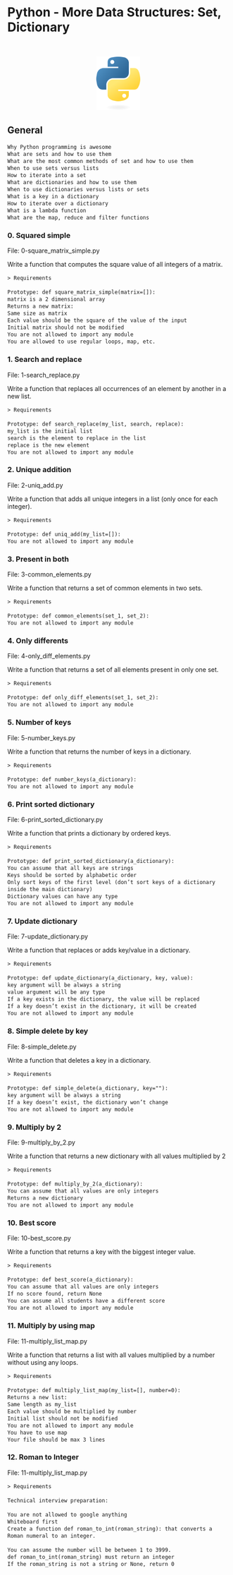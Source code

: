 # Python - More Data Structures: Set, Dictionary

$~$

<p align="center">
<img src="https://github.com/Bomays/holbertonschool-higher_level_programming/blob/9441bc9f0855463ba8b62e4f2bc7e68090566757/images/python-logo-only.png" alt="Python" width="100"/>
</p>


## General

```
Why Python programming is awesome
What are sets and how to use them
What are the most common methods of set and how to use them
When to use sets versus lists
How to iterate into a set
What are dictionaries and how to use them
When to use dictionaries versus lists or sets
What is a key in a dictionary
How to iterate over a dictionary
What is a lambda function
What are the map, reduce and filter functions
```


### 0. Squared simple
File: 0-square_matrix_simple.py

Write a function that computes the square value of all integers of a matrix.

```
> Requirements

Prototype: def square_matrix_simple(matrix=[]):
matrix is a 2 dimensional array
Returns a new matrix:
Same size as matrix
Each value should be the square of the value of the input
Initial matrix should not be modified
You are not allowed to import any module
You are allowed to use regular loops, map, etc.
```

### 1. Search and replace
File: 1-search_replace.py

Write a function that replaces all occurrences of an element by another in a new list.

```
> Requirements

Prototype: def search_replace(my_list, search, replace):
my_list is the initial list
search is the element to replace in the list
replace is the new element
You are not allowed to import any module
```

### 2. Unique addition
File: 2-uniq_add.py

Write a function that adds all unique integers in a list (only once for each integer).

```
> Requirements

Prototype: def uniq_add(my_list=[]):
You are not allowed to import any module
```

### 3. Present in both
File: 3-common_elements.py

Write a function that returns a set of common elements in two sets.


```
> Requirements

Prototype: def common_elements(set_1, set_2):
You are not allowed to import any module
```

### 4. Only differents
File: 4-only_diff_elements.py

Write a function that returns a set of all elements present in only one set.

```
> Requirements

Prototype: def only_diff_elements(set_1, set_2):
You are not allowed to import any module
```

### 5. Number of keys
File: 5-number_keys.py

Write a function that returns the number of keys in a dictionary.
```
> Requirements

Prototype: def number_keys(a_dictionary):
You are not allowed to import any module
```

### 6. Print sorted dictionary
File: 6-print_sorted_dictionary.py

Write a function that prints a dictionary by ordered keys.

```
> Requirements

Prototype: def print_sorted_dictionary(a_dictionary):
You can assume that all keys are strings
Keys should be sorted by alphabetic order
Only sort keys of the first level (don’t sort keys of a dictionary inside the main dictionary)
Dictionary values can have any type
You are not allowed to import any module
```

### 7. Update dictionary
File: 7-update_dictionary.py

Write a function that replaces or adds key/value in a dictionary.

```
> Requirements

Prototype: def update_dictionary(a_dictionary, key, value):
key argument will be always a string
value argument will be any type
If a key exists in the dictionary, the value will be replaced
If a key doesn’t exist in the dictionary, it will be created
You are not allowed to import any module
```

### 8. Simple delete by key
File: 8-simple_delete.py

Write a function that deletes a key in a dictionary.

```
> Requirements

Prototype: def simple_delete(a_dictionary, key=""):
key argument will be always a string
If a key doesn’t exist, the dictionary won’t change
You are not allowed to import any module
```

### 9. Multiply by 2
File: 9-multiply_by_2.py

Write a function that returns a new dictionary with all values multiplied by 2

```
> Requirements

Prototype: def multiply_by_2(a_dictionary):
You can assume that all values are only integers
Returns a new dictionary
You are not allowed to import any module
```

### 10. Best score
File: 10-best_score.py

Write a function that returns a key with the biggest integer value.

```
> Requirements

Prototype: def best_score(a_dictionary):
You can assume that all values are only integers
If no score found, return None
You can assume all students have a different score
You are not allowed to import any module
```


### 11. Multiply by using map
File: 11-multiply_list_map.py

Write a function that returns a list with all values multiplied by a number without using any loops.

```
> Requirements

Prototype: def multiply_list_map(my_list=[], number=0):
Returns a new list:
Same length as my_list
Each value should be multiplied by number
Initial list should not be modified
You are not allowed to import any module
You have to use map
Your file should be max 3 lines
```

### 12. Roman to Integer
File: 11-multiply_list_map.py

```
> Requirements

Technical interview preparation:

You are not allowed to google anything
Whiteboard first
Create a function def roman_to_int(roman_string): that converts a Roman numeral to an integer.

You can assume the number will be between 1 to 3999.
def roman_to_int(roman_string) must return an integer
If the roman_string is not a string or None, return 0
```